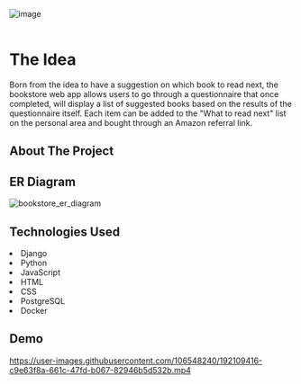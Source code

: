 ![image](https://user-images.githubusercontent.com/106548240/192108743-f6edd6f2-357f-490b-aa59-93dbdd99082d.png)
<br/>
<br/>
# The Idea 
Born from the idea to have a suggestion on which book to read next, the bookstore web app allows users to go through a questionnaire that once completed,
will display a list of suggested books based on the results of the questionnaire itself. Each item can be added to the "What to read next" list on the personal area and bought through an Amazon referral link.

## About The Project


## ER Diagram
![bookstore_er_diagram](https://user-images.githubusercontent.com/106548240/192107686-dee46cec-6f55-4e03-a6fa-3edbb88746c8.png)

## Technologies Used
<li>Django
<li>Python
<li>JavaScript
<li>HTML
<li>CSS
<li>PostgreSQL
<li>Docker

## Demo
https://user-images.githubusercontent.com/106548240/192109416-c9e63f8a-661c-47fd-b067-82946b5d532b.mp4

